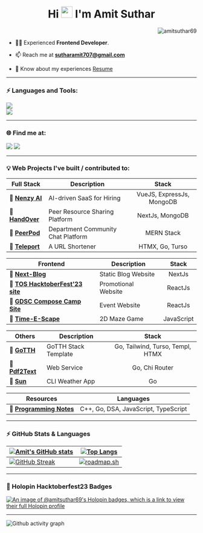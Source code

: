 <!-- <img src="https://github.com/1999AZZAR/1999AZZAR/blob/main/resources/img/grid-snake.svg" /> -->
<h1 align="center" style="font-weight: bold">Hi <img src="https://blog.joypixels.com/content/images/2019/06/waving_hand_sign_1024.gif" width="30px"> I'm Amit Suthar</h1>
<!-- <h3 align="center">Frontend Developer</h3> -->

<p align="right"> <img src="https://komarev.com/ghpvc/?username=amitsuthar69&label=Profile%20views&color=0e75b6" alt="amitsuthar69" /> </p>

- 👨‍💻 Experienced **Frontend Developer**.

- 📫 Reach me at **sutharamit707@gmail.com**

- 📄 Know about my experiences [Resume](https://drive.google.com/file/d/1jGltlluBcoqeC65VxPP1OZtXz78zDiro/view?usp=sharing)

---

<h3 style="font-weight: bold" >⚡ Languages and Tools:</h3>
<p> 
<img src="https://skillicons.dev/icons?i=go,js,nodejs,sqlite,mongodb,docker" />
<br/>
<img src="https://skillicons.dev/icons?i=htmx,tailwindcss,react,vue,nextjs,arch" />
</p>

---

<h3 style="font-weight: bold" >🌐 Find me at:</h3>

<p>
<a href="https://x.com/notamitsuthar"><img src="https://skillicons.dev/icons?i=twitter" /></a>
<a href="https://dev.to/amitsuthar69"><img src="https://skillicons.dev/icons?i=devto" /></a>
<!-- <a href="https://www.linkedin.com/in/amitsuthar69"><img src="https://skillicons.dev/icons?i=linkedin" /></a> -->
</p>

---

### 💡 Web Projects I've built / contributed to:

| Full Stack                                                     |     Description       |        Stack            |
| ---------------------------------------------------------------|-----------------------| :---------------------: |
| 🔗 [**Nenzy AI**](https://nenzy.ai)                      | AI-driven SaaS for Hiring | VueJS, ExpressJs, MongoDB |
| 🔗 [**HandOver**](https://github.com/amitsuthar69/handOver)    | Peer Resource Sharing Platform | NextJs, MongoDB|
| 🔗 [**PeerPod**](https://github.com/amitsuthar69/PeerPod)      | Department Community Chat Platform | MERN Stack |
| 🔗 [**Teleport**](https://github.com/amitsuthar69/teleport)    | A URL Shortener       | HTMX, Go, Turso         |

| Frontend                                                                              | Description         |        Stack            |
| --------------------------------------------------------------------------------------|---------------------| :---------------------: |
| 🔗 [**Next-Blog**](https://github.com/amitsuthar69/next-blog)                         | Static Blog Website |  NextJs                 |
| 🔗 [**TOS HacktoberFest'23 site**](https://github.com/tcet-opensource/hacktober-fest) | Promotional Website |  ReactJs                |
| 🔗 [**GDSC Compose Camp Site**](https://github.com/amitsuthar69/gdsc-compose-camp)    | Event Website       |  ReactJs                |
| 🔗 [**Time-E-Scape**](https://github.com/BitBrigade/Tim-E-Scape)                      | 2D Maze Game        | JavaScript              |

| Others                                                            | Description      |        Stack            |
| ------------------------------------------------------------------|------------------| :---------------------: |
| 🔗 [**GoTTH**](https://github.com/amitsuthar69/GoTTH)               | GoTTH Stack Template | Go, Tailwind, Turso, Templ, HTMX |
| 🔗 [**Pdf2Text**](https://github.com/amitsuthar69/pdf2text/)      | Web Service      | Go, Chi Router          |
| 🔗 [**Sun**](https://github.com/amitsuthar69/sun)                 | CLI Weather App  | Go                      |

| Resources                                                                     |            Languages                 |
| ----------------------------------------------------------------------------- | :----------------------------------: |
| 🔗 [**Programming Notes**](https://github.com/amitsuthar69/Programming-Notes) | C++, Go, DSA, JavaScript, TypeScript |

---

### ⚡ GitHub Stats & Languages

<!-- prettier-ignore-start -->
| [![Amit's GitHub stats](https://github-readme-stats.vercel.app/api?username=amitsuthar69&custom_title=My%20Github%20Stats&show_icons=true&theme=dracula&border_radius=10&hide_border=true)](https://github.com/anuraghazra/github-readme-stats)   | [![Top Langs](https://github-readme-stats.vercel.app/api/top-langs/?username=amitsuthar69&hide=GLSL,html,purebasic,shell,typescript&theme=dracula&hide_border=true&border_radius=10&show_icons=true&layout=compact)](https://github.com/anuraghazra/github-readme-stats)    |
|--------------- | --------------- |
| [![GitHub Streak](https://streak-stats.demolab.com?user=amitsuthar69&theme=dracula&hide_border=true&exclude_days=Sun)](https://git.io/streak-stats)   | [![roadmap.sh](https://api.roadmap.sh/v1-badge/wide/65410ecbc5b7df990dfde00e?variant=dark)](https://roadmap.sh)  |
<!-- prettier-ignore-end -->

---
<h3>📛 Holopin Hacktoberfest23 Badges</h3>

[![An image of @amitsuthar69's Holopin badges, which is a link to view their full Holopin profile](https://holopin.me/amitsuthar69)](https://holopin.io/@amitsuthar69)

---

![Github activity graph](https://github-readme-activity-graph.vercel.app/graph?username=amitsuthar69&theme=tokyo-night&radius=16)

</div>
